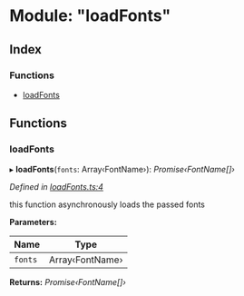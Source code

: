 
# Module: "loadFonts"

## Index

### Functions

* [loadFonts](_loadfonts_.md#loadfonts)

## Functions

###  loadFonts

▸ **loadFonts**(`fonts`: Array‹FontName›): *Promise‹FontName[]›*

*Defined in [loadFonts.ts:4](https://github.com/figma-plugin-helper-functions/figma-plugin-helpers/blob/1a9a479/src/helpers/loadFonts.ts#L4)*

this function asynchronously loads the passed fonts

**Parameters:**

Name | Type |
------ | ------ |
`fonts` | Array‹FontName› |

**Returns:** *Promise‹FontName[]›*

